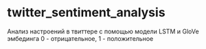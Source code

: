 # twitter_sentiment_analysis
Анализ настроений в твиттере с помощью модели LSTM и GloVe эмбединга
0 - отрицательное, 1 - положительное
